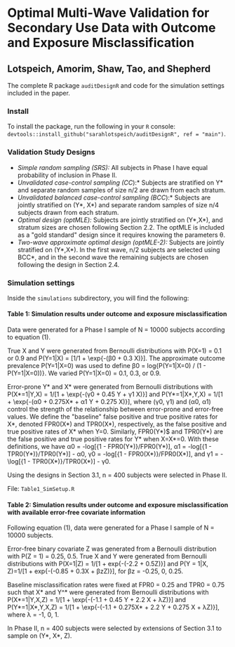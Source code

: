 # Optimal Multi-Wave Validation for Secondary Use Data with Outcome and Exposure Misclassification
## Lotspeich, Amorim, Shaw, Tao, and Shepherd
The complete R package `auditDesignR` and code for the simulation settings included in the paper. 

### Install
To install the package, run the following in your `R` console: `devtools::install_github("sarahlotspeich/auditDesignR", ref = "main")`.

### Validation Study Designs

  - *Simple random sampling (SRS):* All subjects in Phase I have equal probability of inclusion in Phase II.
  - *Unvalidated case-control sampling (CC*):* Subjects are stratified on Y* and separate random samples of size n/2 are drawn from each stratum.
  - *Unvalidated balanced case-control sampling (BCC*):* Subjects are jointly stratified on (Y*, X*) and separate random samples of size n/4 subjects drawn from each stratum. 
  - *Optimal design (optMLE):* Subjects are jointly stratified on (Y*,X*), and stratum sizes are chosen following Section 2.2. The optMLE is included as a "gold standard" design since it requires knowing the parameters θ.
  - *Two-wave approximate optimal design (optMLE-2):* Subjects are jointly stratified on (Y*,X*). In the first wave, n/2 subjects are selected using BCC*, and in the second wave the remaining subjects are chosen following the design in Section 2.4.

### Simulation settings 
Inside the `simulations` subdirectory, you will find the following: 

#### Table 1: Simulation results under outcome and exposure misclassification

Data were generated for a Phase I sample of N = 10000 subjects according to equation (1). 

True X and Y were generated from Bernoulli distributions with P(X=1) = 0.1 or 0.9 and P(Y=1|X) = [1/1 + \exp\{-(β0 + 0.3 X)\}]. The approximate outcome prevalence P(Y=1|X=0) was used to define β0 = log{P(Y=1|X=0) / (1 - P(Y=1|X=0))}. We varied P(Y=1|X=0) = 0.1, 0.3, or 0.9.

Error-prone Y* and X* were generated from Bernoulli distributions with P(X*=1|Y,X) = 1/[1 + \exp\{-(γ0 + 0.45 Y + γ1 X)\}] and P(Y*=1|X*,Y,X) = 1/[1 + \exp\{-(α0 + 0.275X* + α1 Y + 0.275 X)\}], where (γ0, γ1) and (α0, α1) control the strength of the relationship between error-prone and error-free values. We define the "baseline" false positive and true positive rates for X*, denoted FPR0(X*) and TPR0(X*), respectively, as the false positive and true positive rates of X* when Y=0. Similarly, FPR0(Y*)$ and TPR0(Y*) are the false positive and true positive rates for Y* when X=X*=0.  With these definitions, we have α0 = -log[{1 - FPR0(Y*)}/FPR0(Y*)], α1 = -log[{1 - TPR0(Y*)}/TPR0(Y*)] - α0, γ0 = -log[{1 - FPR0(X*)}/FPR0(X*)], and γ1 = -\log[{1 - TPR0(X*)}/TPR0(X*)] - γ0. 

Using the designs in Section 3.1, n = 400 subjects were selected in Phase II. 

File: `Table1_SimSetup.R`

#### Table 2: Simulation results under outcome and exposure misclassification with available error-free covariate information

Following equation (1), data were generated for a Phase I sample of N = 10000 subjects. 

Error-free binary covariate Z was generated from a Bernoulli distribution with P(Z = 1) = 0.25, 0.5. True X and Y were generated from Bernoulli distributions with P(X=1|Z) = 1/[1 + exp{-(-2.2 + 0.5Z)}] and P(Y = 1|X, Z)=1/[1 + exp{-(-0.85 + 0.3X + βzZ)}], for βz = -0.25, 0, 0.25. 

Baseline misclassification rates were fixed at FPR0 = 0.25 and TPR0 = 0.75 such that X* and Y^* were generated from Bernoulli distributions with P(X*=1|Y,X,Z) = 1/[1 + \exp\{-(-1.1 + 0.45 Y + 2.2 X + λZ)\}] and P(Y*=1|X*,Y,X,Z) = 1/[1 + \exp\{-(-1.1 + 0.275X* + 2.2 Y + 0.275 X + λZ)\}], where λ = -1, 0, 1. 

In Phase II, n = 400 subjects were selected by extensions of Section 3.1 to sample on (Y*, X*, Z).
